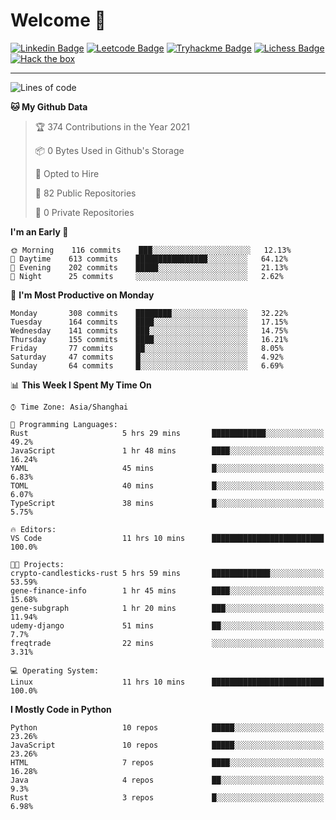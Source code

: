 # Welcome 👋

[![Linkedin Badge](https://img.shields.io/badge/-PedroTorres-blue?style=flat-square&logo=Linkedin&logoColor=white&link=https://www.linkedin.com/in/PedroTorres/)](https://www.linkedin.com/in/pedro-torres-cruz/)
[![Leetcode Badge](https://img.shields.io/badge/profile-leetcode-green)](https://leetcode.com/corfucinas/)
[![Tryhackme Badge](https://img.shields.io/badge/profile-tryhackme-blue)](https://tryhackme.com/p/Corfucinas/)
[![Lichess Badge](https://img.shields.io/badge/challenge_me-lichess-yellow)](https://lichess.org/@/Corfucinas)
[![Hack the box](https://img.shields.io/badge/hack_the_box-profile-red)](https://www.hackthebox.eu/profile/375826)

---

<!--START_SECTION:waka-->
![Lines of code](https://img.shields.io/badge/From%20Hello%20World%20I%27ve%20Written-1.5%20million%20lines%20of%20code-blue)

**🐱 My Github Data** 

> 🏆 374 Contributions in the Year 2021
 > 
> 📦 0 Bytes Used in Github's Storage 
 > 
> 💼 Opted to Hire
 > 
> 📜 82 Public Repositories 
 > 
> 🔑 0 Private Repositories  
 > 
**I'm an Early 🐤** 

```text
🌞 Morning    116 commits    ███░░░░░░░░░░░░░░░░░░░░░░   12.13% 
🌆 Daytime    613 commits    ████████████████░░░░░░░░░   64.12% 
🌃 Evening    202 commits    █████░░░░░░░░░░░░░░░░░░░░   21.13% 
🌙 Night      25 commits     ░░░░░░░░░░░░░░░░░░░░░░░░░   2.62%

```
📅 **I'm Most Productive on Monday** 

```text
Monday       308 commits    ████████░░░░░░░░░░░░░░░░░   32.22% 
Tuesday      164 commits    ████░░░░░░░░░░░░░░░░░░░░░   17.15% 
Wednesday    141 commits    ███░░░░░░░░░░░░░░░░░░░░░░   14.75% 
Thursday     155 commits    ████░░░░░░░░░░░░░░░░░░░░░   16.21% 
Friday       77 commits     ██░░░░░░░░░░░░░░░░░░░░░░░   8.05% 
Saturday     47 commits     █░░░░░░░░░░░░░░░░░░░░░░░░   4.92% 
Sunday       64 commits     █░░░░░░░░░░░░░░░░░░░░░░░░   6.69%

```


📊 **This Week I Spent My Time On** 

```text
⌚︎ Time Zone: Asia/Shanghai

💬 Programming Languages: 
Rust                     5 hrs 29 mins       ████████████░░░░░░░░░░░░░   49.2% 
JavaScript               1 hr 48 mins        ████░░░░░░░░░░░░░░░░░░░░░   16.24% 
YAML                     45 mins             █░░░░░░░░░░░░░░░░░░░░░░░░   6.83% 
TOML                     40 mins             █░░░░░░░░░░░░░░░░░░░░░░░░   6.07% 
TypeScript               38 mins             █░░░░░░░░░░░░░░░░░░░░░░░░   5.75%

🔥 Editors: 
VS Code                  11 hrs 10 mins      █████████████████████████   100.0%

🐱‍💻 Projects: 
crypto-candlesticks-rust 5 hrs 59 mins       █████████████░░░░░░░░░░░░   53.59% 
gene-finance-info        1 hr 45 mins        ████░░░░░░░░░░░░░░░░░░░░░   15.68% 
gene-subgraph            1 hr 20 mins        ███░░░░░░░░░░░░░░░░░░░░░░   11.94% 
udemy-django             51 mins             ██░░░░░░░░░░░░░░░░░░░░░░░   7.7% 
freqtrade                22 mins             ░░░░░░░░░░░░░░░░░░░░░░░░░   3.31%

💻 Operating System: 
Linux                    11 hrs 10 mins      █████████████████████████   100.0%

```

**I Mostly Code in Python** 

```text
Python                   10 repos            █████░░░░░░░░░░░░░░░░░░░░   23.26% 
JavaScript               10 repos            █████░░░░░░░░░░░░░░░░░░░░   23.26% 
HTML                     7 repos             ████░░░░░░░░░░░░░░░░░░░░░   16.28% 
Java                     4 repos             ██░░░░░░░░░░░░░░░░░░░░░░░   9.3% 
Rust                     3 repos             █░░░░░░░░░░░░░░░░░░░░░░░░   6.98%

```



<!--END_SECTION:waka-->
